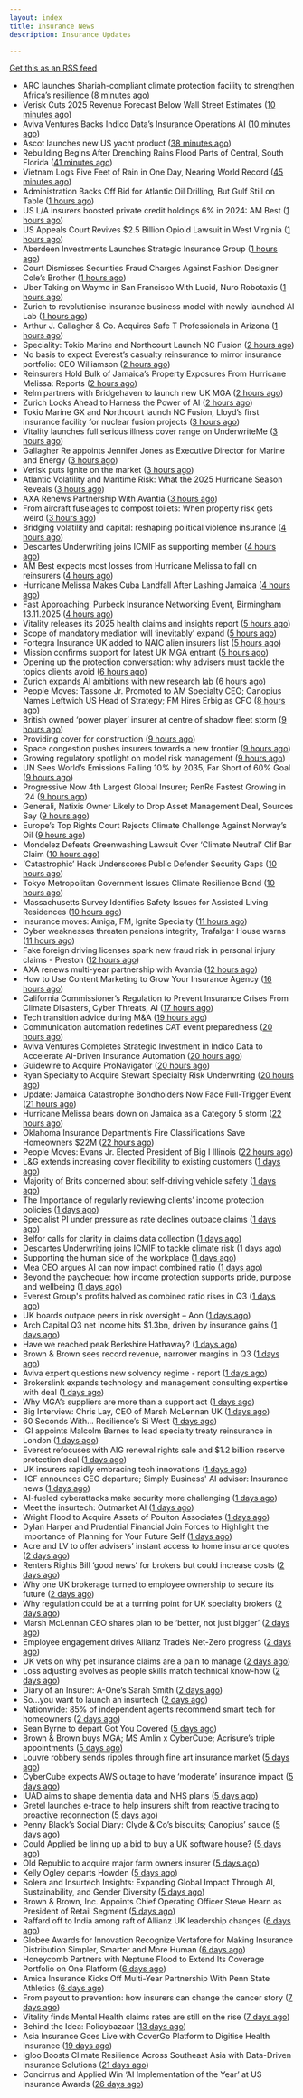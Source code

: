 ```yaml
---
layout: index
title: Insurance News
description: Insurance Updates

---
```


[Get this as an RSS feed](/insurance.rss)

<!-- news_marker starts -->
- ARC launches Shariah-compliant climate protection facility to strengthen Africa’s resilience ([8 minutes ago](https://www.reinsurancene.ws/arc-launches-shariah-compliant-climate-protection-facility-to-strengthen-africas-resilience/))
- Verisk Cuts 2025 Revenue Forecast Below Wall Street Estimates ([10 minutes ago](https://www.insurancejournal.com/news/national/2025/10/29/845560.htm))
- Aviva Ventures Backs Indico Data’s Insurance Operations AI ([10 minutes ago](https://www.insurancejournal.com/news/east/2025/10/29/845534.htm))
- Ascot launches new US yacht product ([38 minutes ago](https://www.reinsurancene.ws/ascot-launches-new-us-yacht-product/))
- Rebuilding Begins After Drenching Rains Flood Parts of Central, South Florida ([41 minutes ago](https://www.insurancejournal.com/news/southeast/2025/10/29/845542.htm))
- Vietnam Logs Five Feet of Rain in One Day, Nearing World Record ([45 minutes ago](https://www.insurancejournal.com/news/international/2025/10/29/845544.htm))
- Administration Backs Off Bid for Atlantic Oil Drilling, But Gulf Still on Table ([1 hours ago](https://www.insurancejournal.com/news/southeast/2025/10/29/845536.htm))
- US L/A insurers boosted private credit holdings 6% in 2024: AM Best ([1 hours ago](https://www.reinsurancene.ws/us-l-a-insurers-boosted-private-credit-holdings-6-in-2024-am-best/))
- US Appeals Court Revives $2.5 Billion Opioid Lawsuit in West Virginia ([1 hours ago](https://www.insurancejournal.com/news/southeast/2025/10/29/845453.htm))
- Aberdeen Investments Launches Strategic Insurance Group ([1 hours ago](https://insurance-edge.net/2025/10/29/aberdeen-investments-launches-strategic-insurance-group/))
- Court Dismisses Securities Fraud Charges Against Fashion Designer Cole’s Brother ([1 hours ago](https://www.insurancejournal.com/news/east/2025/10/29/845529.htm))
- Uber Taking on Waymo in San Francisco With Lucid, Nuro Robotaxis ([1 hours ago](https://www.insurancejournal.com/news/west/2025/10/29/845527.htm))
- Zurich to revolutionise insurance business model with newly launched AI Lab ([1 hours ago](https://www.reinsurancene.ws/zurich-to-revolutionise-insurance-business-model-with-newly-launched-ai-lab/))
- Arthur J. Gallagher & Co. Acquires Safe T Professionals in Arizona ([1 hours ago](https://www.insurancejournal.com/news/west/2025/10/29/845523.htm))
- Speciality: Tokio Marine and Northcourt Launch NC Fusion ([2 hours ago](https://insurance-edge.net/2025/10/29/speciality-tokio-marine-and-northcourt-launch-nc-fusion/))
- No basis to expect Everest’s casualty reinsurance to mirror insurance portfolio: CEO Williamson ([2 hours ago](https://www.reinsurancene.ws/no-basis-to-expect-everests-casualty-reinsurance-to-mirror-insurance-portfolio-ceo-williamson/))
- Reinsurers Hold Bulk of Jamaica’s Property Exposures From Hurricane Melissa: Reports ([2 hours ago](https://www.insurancejournal.com/news/international/2025/10/29/845509.htm))
- Relm partners with Bridgehaven to launch new UK MGA ([2 hours ago](https://www.reinsurancene.ws/relm-partners-with-bridgehaven-to-launch-new-uk-mga/))
- Zurich Looks Ahead to Harness the Power of AI ([2 hours ago](https://insurance-edge.net/2025/10/29/zurich-looks-ahead-to-harness-the-power-of-ai/))
- Tokio Marine GX and Northcourt launch NC Fusion, Lloyd’s first insurance facility for nuclear fusion projects ([3 hours ago](https://www.reinsurancene.ws/tokio-marine-gx-and-northcourt-launch-nc-fusion-lloyds-first-insurance-facility-for-nuclear-fusion-projects/))
- Vitality launches full serious illness cover range on UnderwriteMe ([3 hours ago](https://ifamagazine.com/vitality-launches-full-serious-illness-cover-range-on-underwriteme/))
- Gallagher Re appoints Jennifer Jones as Executive Director for Marine and Energy ([3 hours ago](https://www.reinsurancene.ws/gallagher-re-appoints-jennifer-jones-as-executive-director-for-marine-and-energy/))
- Verisk puts Ignite on the market ([3 hours ago](https://www.postonline.co.uk/news/7959286/verisk-puts-ignite-on-the-market))
- Atlantic Volatility and Maritime Risk: What the 2025 Hurricane Season Reveals ([3 hours ago](https://insurance-edge.net/2025/10/29/atlantic-volatility-and-maritime-risk-what-the-2025-hurricane-season-reveals/))
- AXA Renews Partnership With Avantia ([3 hours ago](https://insurance-edge.net/2025/10/29/axa-renews-partnership-with-avantia/))
- From aircraft fuselages to compost toilets: When property risk gets weird ([3 hours ago](https://www.insurancebusinessmag.com/uk/news/property-insurance/from-aircraft-fuselages-to-compost-toilets-when-property-risk-gets-weird-554699.aspx))
- Bridging volatility and capital: reshaping political violence insurance ([4 hours ago](https://www.insurancebusinessmag.com/uk/news/breaking-news/bridging-volatility-and-capital-reshaping-political-violence-insurance-554695.aspx))
- Descartes Underwriting joins ICMIF as supporting member ([4 hours ago](https://www.reinsurancene.ws/descartes-underwriting-joins-icmif-as-supporting-member/))
- AM Best expects most losses from Hurricane Melissa to fall on reinsurers ([4 hours ago](https://www.reinsurancene.ws/am-best-expects-most-losses-from-hurricane-melissa-to-fall-on-reinsurers/))
- Hurricane Melissa Makes Cuba Landfall After Lashing Jamaica ([4 hours ago](https://www.insurancejournal.com/news/international/2025/10/29/845503.htm))
- Fast Approaching: Purbeck Insurance Networking Event, Birmingham 13.11.2025 ([4 hours ago](https://insurance-edge.net/2025/10/29/fast-approaching-purbeck-insurance-networking-event-birmingham-13-11-2025/))
- Vitality releases its 2025 health claims and insights report ([5 hours ago](https://ifamagazine.com/vitality-releases-its-2025-health-claims-and-insights-report/))
- Scope of mandatory mediation will ‘inevitably’ expand ([5 hours ago](https://www.postonline.co.uk/claims/7959287/scope-of-mandatory-mediation-will-inevitably-expand))
- Fortegra Insurance UK added to NAIC alien insurers list ([5 hours ago](https://www.insurancebusinessmag.com/uk/news/breaking-news/fortegra-insurance-uk-added-to-naic-alien-insurers-list-554687.aspx))
- Mission confirms support for latest UK MGA entrant ([5 hours ago](https://www.insurancebusinessmag.com/uk/news/breaking-news/mission-confirms-support-for-latest-uk-mga-entrant-554685.aspx))
- Opening up the protection conversation: why advisers must tackle the topics clients avoid ([6 hours ago](https://ifamagazine.com/opening-up-the-protection-conversation-why-advisers-must-tackle-the-topics-clients-avoid/))
- Zurich expands AI ambitions with new research lab ([6 hours ago](https://www.insurancebusinessmag.com/uk/news/technology/zurich-expands-ai-ambitions-with-new-research-lab-554656.aspx))
- People Moves: Tassone Jr. Promoted to AM Specialty CEO; Canopius Names Leftwich US Head of Strategy; FM Hires Erbig as CFO ([8 hours ago](https://www.insurancejournal.com/news/national/2025/10/29/845396.htm))
- British owned ‘power player’ insurer at centre of shadow fleet storm ([9 hours ago](https://www.insurancebusinessmag.com/uk/news/marine/british-owned-power-player-insurer-at-centre-of-shadow-fleet-storm-554616.aspx))
- Providing cover for construction ([9 hours ago](https://www.postonline.co.uk/commercial/7959042/providing-cover-for-construction))
- Space congestion pushes insurers towards a new frontier ([9 hours ago](https://www.postonline.co.uk/commercial/7958974/space-congestion-pushes-insurers-towards-a-new-frontier))
- Growing regulatory spotlight on model risk management ([9 hours ago](https://www.postonline.co.uk/risk-management/7958994/growing-regulatory-spotlight-on-model-risk-management))
- UN Sees World’s Emissions Falling 10% by 2035, Far Short of 60% Goal ([9 hours ago](https://www.insurancejournal.com/news/international/2025/10/29/845435.htm))
- Progressive Now 4th Largest Global Insurer; RenRe Fastest Growing in ’24 ([9 hours ago](https://www.insurancejournal.com/news/national/2025/10/29/845460.htm))
- Generali, Natixis Owner Likely to Drop Asset Management Deal, Sources Say ([9 hours ago](https://www.insurancejournal.com/news/international/2025/10/29/845422.htm))
- Europe’s Top Rights Court Rejects Climate Challenge Against Norway’s Oil ([9 hours ago](https://www.insurancejournal.com/news/international/2025/10/29/845430.htm))
- Mondelez Defeats Greenwashing Lawsuit Over ‘Climate Neutral’ Clif Bar Claim ([10 hours ago](https://www.insurancejournal.com/news/national/2025/10/29/845451.htm))
- ‘Catastrophic’ Hack Underscores Public Defender Security Gaps ([10 hours ago](https://www.insurancejournal.com/news/national/2025/10/29/845466.htm))
- Tokyo Metropolitan Government Issues Climate Resilience Bond ([10 hours ago](https://www.insurancejournal.com/news/international/2025/10/29/845407.htm))
- Massachusetts Survey Identifies Safety Issues for Assisted Living Residences ([10 hours ago](https://www.insurancejournal.com/news/east/2025/10/29/845482.htm))
- Insurance moves: Amiga, FM, Ignite Specialty ([11 hours ago](https://www.insurancebusinessmag.com/uk/news/breaking-news/insurance-moves-amiga-fm-ignite-specialty-554635.aspx))
- Cyber weaknesses threaten pensions integrity, Trafalgar House warns ([11 hours ago](https://www.insurancebusinessmag.com/uk/news/cyber/cyber-weaknesses-threaten-pensions-integrity-trafalgar-house-warns-554633.aspx))
- Fake foreign driving licenses spark new fraud risk in personal injury claims - Preston ([12 hours ago](https://www.insurancebusinessmag.com/uk/news/auto-motor/fake-foreign-driving-licenses-spark-new-fraud-risk-in-personal-injury-claims--preston-554632.aspx))
- AXA renews multi-year partnership with Avantia ([12 hours ago](https://www.insurancebusinessmag.com/uk/news/property-insurance/axa-renews-multiyear-partnership-with-avantia-554625.aspx))
- How to Use Content Marketing to Grow Your Insurance Agency ([16 hours ago](https://www.insurancejournal.com/blogs/ezlynx/2025/10/28/845477.htm))
- California Commissioner’s Regulation to Prevent Insurance Crises From Climate Disasters, Cyber Threats, AI ([17 hours ago](https://www.insurancejournal.com/news/west/2025/10/28/845472.htm))
- Tech transition advice during M&A ([19 hours ago](https://www.dig-in.com/news/tech-transition-advice-during-m-a))
- Communication automation redefines CAT event preparedness ([20 hours ago](https://www.dig-in.com/opinion/communication-automation-redefines-cat-event-preparedness))
- Aviva Ventures Completes Strategic Investment in Indico Data to Accelerate AI-Driven Insurance Automation ([20 hours ago](https://www.insurtechinsights.com/aviva-ventures-completes-strategic-investment-in-indico-data-to-accelerate-ai-driven-insurance-automation/))
- Guidewire to Acquire ProNavigator ([20 hours ago](https://www.insurtechinsights.com/guidewire-to-acquire-pronavigator/))
- Ryan Specialty to Acquire Stewart Specialty Risk Underwriting ([20 hours ago](https://www.insurtechinsights.com/ryan-specialty-to-acquire-stewart-specialty-risk-underwriting/))
- Update: Jamaica Catastrophe Bondholders Now Face Full-Trigger Event ([21 hours ago](https://www.insurancejournal.com/news/international/2025/10/28/845445.htm))
- Hurricane Melissa bears down on Jamaica as a Category 5 storm ([22 hours ago](https://www.dig-in.com/articles/hurricane-melissa-bears-down-jamaica-a-category-5-storm))
- Oklahoma Insurance Department’s Fire Classifications Save Homeowners $22M ([22 hours ago](https://www.insurancejournal.com/news/southcentral/2025/10/28/845425.htm))
- People Moves: Evans Jr. Elected President of Big I Illinois ([22 hours ago](https://www.insurancejournal.com/news/midwest/2025/10/28/845418.htm))
- L&G extends increasing cover flexibility to existing customers ([1 days ago](https://ifamagazine.com/lg-extends-increasing-cover-flexibility-to-existing-customers/))
- Majority of Brits concerned about self-driving vehicle safety ([1 days ago](https://www.postonline.co.uk/news/7959285/majority-of-brits-concerned-about-self-driving-vehicle-safety))
- The Importance of regularly reviewing clients’ income protection policies ([1 days ago](https://ifamagazine.com/the-importance-of-regularly-reviewing-clients-income-protection-policies/))
- Specialist PI under pressure as rate declines outpace claims ([1 days ago](https://www.insurancebusinessmag.com/uk/news/professional-liability/specialist-pi-under-pressure-as-rate-declines-outpace-claims-554537.aspx))
- Belfor calls for clarity in claims data collection ([1 days ago](https://www.postonline.co.uk/claims/7959280/belfor-calls-for-clarity-in-claims-data-collection))
- Descartes Underwriting joins ICMIF to tackle climate risk ([1 days ago](https://www.insurancebusinessmag.com/uk/news/breaking-news/descartes-underwriting-joins-icmif-to-tackle-climate-risk-554533.aspx))
- Supporting the human side of the workplace ([1 days ago](https://www.dig-in.com/opinion/supporting-the-human-side-of-the-workplace))
- Mea CEO argues AI can now impact combined ratio ([1 days ago](https://www.postonline.co.uk/technology/7959284/mea-ceo-argues-ai-can-now-impact-combined-ratio))
- Beyond the paycheque: how income protection supports pride, purpose and wellbeing ([1 days ago](https://ifamagazine.com/protecting-what-makes-you-proud/))
- Everest Group's profits halved as combined ratio rises in Q3 ([1 days ago](https://www.insurancebusinessmag.com/uk/news/breaking-news/everest-groups-profits-halved-as-combined-ratio-rises-in-q3-554517.aspx))
- UK boards outpace peers in risk oversight – Aon ([1 days ago](https://www.insurancebusinessmag.com/uk/news/breaking-news/uk-boards-outpace-peers-in-risk-oversight--aon-554515.aspx))
- Arch Capital Q3 net income hits $1.3bn, driven by insurance gains ([1 days ago](https://www.insurancebusinessmag.com/uk/news/breaking-news/arch-capital-q3-net-income-hits-1-3bn-driven-by-insurance-gains-554506.aspx))
- Have we reached peak Berkshire Hathaway? ([1 days ago](https://www.insurancebusinessmag.com/uk/news/breaking-news/have-we-reached-peak-berkshire-hathaway-554499.aspx))
- Brown & Brown sees record revenue, narrower margins in Q3 ([1 days ago](https://www.insurancebusinessmag.com/uk/news/breaking-news/brown-and-brown-sees-record-revenue-narrower-margins-in-q3-554496.aspx))
- Aviva expert questions new solvency regime - report ([1 days ago](https://www.insurancebusinessmag.com/uk/news/breaking-news/aviva-expert-questions-new-solvency-regime--report-554494.aspx))
- Brokerslink expands technology and management consulting expertise with deal ([1 days ago](https://www.insurancebusinessmag.com/uk/news/breaking-news/brokerslink-expands-technology-and-management-consulting-expertise-with-deal-554490.aspx))
- Why MGA’s suppliers are more than a support act ([1 days ago](https://www.postonline.co.uk/commercial/7959247/why-mgas-suppliers-are-more-than-a-support-act))
- Big Interview: Chris Lay, CEO of Marsh McLennan UK ([1 days ago](https://www.postonline.co.uk/broker/7959104/big-interview-chris-lay-ceo-of-marsh-mclennan-uk))
- 60 Seconds With... Resilience’s Si West ([1 days ago](https://www.postonline.co.uk/technology/7958188/60-seconds-with-resiliences-si-west))
- IGI appoints Malcolm Barnes to lead specialty treaty reinsurance in London ([1 days ago](https://www.insurancebusinessmag.com/uk/news/breaking-news/igi-appoints-malcolm-barnes-to-lead-specialty-treaty-reinsurance-in-london-554468.aspx))
- Everest refocuses with AIG renewal rights sale and $1.2 billion reserve protection deal ([1 days ago](https://www.insurancebusinessmag.com/uk/news/breaking-news/everest-refocuses-with-aig-renewal-rights-sale-and-1-2-billion-reserve-protection-deal-554524.aspx))
- UK insurers rapidly embracing tech innovations ([1 days ago](https://www.insurancebusinessmag.com/uk/news/technology/uk-insurers-rapidly-embracing-tech-innovations-554465.aspx))
- IICF announces CEO departure; Simply Business' AI advisor: Insurance news ([1 days ago](https://www.dig-in.com/news/iicf-ceo-departure-simply-business-ai-advisor-insurance-news))
- AI-fueled cyberattacks make security more challenging ([1 days ago](https://www.dig-in.com/news/ai-fueled-cyberattacks-make-security-more-challenging))
- Meet the insurtech: Outmarket AI ([1 days ago](https://www.dig-in.com/news/meet-the-insurtech-outmarket-ai))
- Wright Flood to Acquire Assets of Poulton Associates ([1 days ago](https://www.insurtechinsights.com/wright-flood-to-acquire-assets-of-poulton-associates/))
- Dylan Harper and Prudential Financial Join Forces to Highlight the Importance of Planning for Your Future Self ([1 days ago](https://www.insurtechinsights.com/dylan-harper-and-prudential-financial-join-forces-to-highlight-the-importance-of-planning-for-your-future-self/))
- Acre and LV to offer advisers’ instant access to home insurance quotes ([2 days ago](https://ifamagazine.com/acre-and-lv-to-offer-advisers-instant-access-to-home-insurance-quotes/))
- Renters Rights Bill ‘good news’ for brokers but could increase costs ([2 days ago](https://www.postonline.co.uk/broker/7959282/renters-rights-bill-%E2%80%98good-news%E2%80%99-for-brokers-but-could-increase-costs))
- Why one UK brokerage turned to employee ownership to secure its future ([2 days ago](https://www.insurancebusinessmag.com/uk/news/breaking-news/why-one-uk-brokerage-turned-to-employee-ownership-to-secure-its-future-554401.aspx))
- Why regulation could be at a turning point for UK specialty brokers ([2 days ago](https://www.insurancebusinessmag.com/uk/news/breaking-news/why-regulation-could-be-at-a-turning-point-for-uk-specialty-brokers-554397.aspx))
- Marsh McLennan CEO shares plan to be ‘better, not just bigger’ ([2 days ago](https://www.postonline.co.uk/news/7959106/marsh-mclennan-ceo-shares-plan-to-be-%E2%80%98better-not-just-bigger%E2%80%99))
- Employee engagement drives Allianz Trade’s Net-Zero progress ([2 days ago](https://www.postonline.co.uk/news/7959245/employee-engagement-drives-allianz-trade%E2%80%99s-net-zero-progress))
- UK vets on why pet insurance claims are a pain to manage ([2 days ago](https://www.insurancebusinessmag.com/uk/news/breaking-news/uk-vets-on-why-pet-insurance-claims-are-a-pain-to-manage-554377.aspx))
- Loss adjusting evolves as people skills match technical know-how ([2 days ago](https://www.postonline.co.uk/claims/7959144/loss-adjusting-evolves-as-people-skills-match-technical-know-how))
- Diary of an Insurer: A-One’s Sarah Smith ([2 days ago](https://www.postonline.co.uk/broker/7958939/diary-of-an-insurer-a-one%E2%80%99s-sarah-smith))
- So…you want to launch an insurtech ([2 days ago](https://www.dig-in.com/news/keys-to-launching-an-insurtech))
- Nationwide: 85% of independent agents recommend smart tech for homeowners ([2 days ago](https://www.dig-in.com/news/most-independent-agents-recommend-smart-home-tech))
- Sean Byrne to depart Got You Covered ([5 days ago](https://www.postonline.co.uk/people/7959273/sean-byrne-to-depart-got-you-covered))
- Brown & Brown buys MGA; MS Amlin x CyberCube; Acrisure’s triple appointments ([5 days ago](https://www.postonline.co.uk/news/7959255/brown-brown-buys-mga-ms-amlin-x-cybercube-acrisure%E2%80%99s-triple-appointments))
- Louvre robbery sends ripples through fine art insurance market ([5 days ago](https://www.postonline.co.uk/news/7959272/louvre-robbery-sends-ripples-through-fine-art-insurance-market))
- CyberCube expects AWS outage to have ‘moderate’ insurance impact ([5 days ago](https://www.postonline.co.uk/commercial/7959270/cybercube-expects-aws-outage-to-have-%E2%80%98moderate%E2%80%99-insurance-impact))
- IUAD aims to shape dementia data and NHS plans ([5 days ago](https://www.postonline.co.uk/people/7959113/iuad-aims-to-shape-dementia-data-and-nhs-plans))
- Gretel launches e-trace to help insurers shift from reactive tracing to proactive reconnection ([5 days ago](https://ifamagazine.com/gretel-launches-e-trace-to-help-insurers-shift-from-reactive-tracing-to-proactive-customer-reconnection/))
- Penny Black’s Social Diary: Clyde & Co’s biscuits; Canopius’ sauce ([5 days ago](https://www.postonline.co.uk/people/7959068/penny-black%E2%80%99s-social-diary-clyde-co%E2%80%99s-biscuits-canopius%E2%80%99-sauce))
- Could Applied be lining up a bid to buy a UK software house? ([5 days ago](https://www.postonline.co.uk/technology/7959222/could-applied-be-lining-up-a-bid-to-buy-a-uk-software-house))
- Old Republic to acquire major farm owners insurer ([5 days ago](https://www.dig-in.com/news/old-republic-to-acquire-everett-cash-mutual))
- Kelly Ogley departs Howden ([5 days ago](https://www.postonline.co.uk/broker/7959269/kelly-ogley-departs-howden))
- Solera and Insurtech Insights: Expanding Global Impact Through AI, Sustainability, and Gender Diversity ([5 days ago](https://www.insurtechinsights.com/solera-and-insurtech-insights-expanding-global-impact-through-ai-sustainability-and-gender-diversity/))
- Brown & Brown, Inc. Appoints Chief Operating Officer Steve Hearn as President of Retail Segment ([5 days ago](https://www.insurtechinsights.com/brown-brown-inc-appoints-chief-operating-officer-steve-hearn-as-president-of-retail-segment/))
- Raffard off to India among raft of Allianz UK leadership changes ([6 days ago](https://www.postonline.co.uk/news/7959266/raffard-off-to-india-among-raft-of-allianz-uk-leadership-changes))
- Globee Awards for Innovation Recognize Vertafore for Making Insurance Distribution Simpler, Smarter and More Human ([6 days ago](https://www.insurtechinsights.com/globee-awards-for-innovation-recognize-vertafore-for-making-insurance-distribution-simpler-smarter-and-more-human/))
- Honeycomb Partners with Neptune Flood to Extend Its Coverage Portfolio on One Platform ([6 days ago](https://www.insurtechinsights.com/honeycomb-partners-with-neptune-flood-to-extend-its-coverage-portfolio-on-one-platform/))
- Amica Insurance Kicks Off Multi-Year Partnership With Penn State Athletics ([6 days ago](https://www.insurtechinsights.com/amica-insurance-kicks-off-multi-year-partnership-with-penn-state-athletics/))
- From payout to prevention: how insurers can change the cancer story ([7 days ago](https://ifamagazine.com/from-payout-to-prevention-how-insurers-can-change-the-cancer-story/))
- Vitality finds Mental Health claims rates are still on the rise ([7 days ago](https://ifamagazine.com/vitality-finds-mental-health-claims-rates-are-still-on-the-rise/))
- Behind the Idea: Policybazaar ([13 days ago](https://thefintechtimes.com/behind-the-idea-policybazaar/))
- Asia Insurance Goes Live with CoverGo Platform to Digitise Health Insurance ([19 days ago](https://thefintechtimes.com/asia-insurance-goes-live-with-covergo-platform-to-digitise-health-insurance/))
- Igloo Boosts Climate Resilience Across Southeast Asia with Data-Driven Insurance Solutions ([21 days ago](https://thefintechtimes.com/igloo-boosts-climate-resilience-across-southeast-asia-with-data-driven-insurance-solutions/))
- Concirrus and Applied Win ‘AI Implementation of the Year’ at US Insurance Awards ([26 days ago](https://thefintechtimes.com/concirrus-ai-cuts-aviation-underwriting-time-from-36-hours-to-minutes-for-applied-aviation/))

<!-- news_marker ends -->